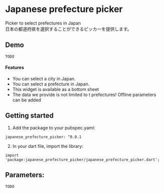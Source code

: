 # Japanese prefecture picker
Picker to select prefectures in Japan\
日本の都道府県を選択することができるピッカーを提供します。

## Demo
```
TODO
```

#### Features
- You can select a city in Japan.
- You can select a prefecture in Japan.
- This widget is available as a bottom sheet
- The data we provide is not limited to t prefectures!
Offline parameters can be added

## Getting started
1. Add the package to your pubspec.yaml:
```
japanese_prefecture_picker: ^0.0.1
```

2. In your dart file, import the library:
```
import 'package:japanese_prefecture_picker/japanese_prefecture_picker.dart';
```

## Parameters:
```
TODO
```
